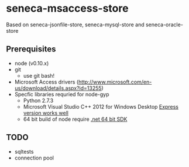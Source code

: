 # seneca-msaccess-store

Based on seneca-jsonfile-store, seneca-mysql-store and seneca-oracle-store

## Prerequisites

 - node (v0.10.x)
 - git
   - use git bash!
 - Microsoft Access drivers (http://www.microsoft.com/en-us/download/details.aspx?id=13255)
 - Specfic libraries requried for node-gyp
   - Python 2.7.3
   - Microsoft Visual Studio C++ 2012 for Windows Desktop [Express version works well](http://go.microsoft.com/?linkid=9816758)
   - 64 bit build of node require [.net 64 bit SDK](http://www.microsoft.com/en-us/download/details.aspx?id=8279)


## TODO

- sqltests
- connection pool